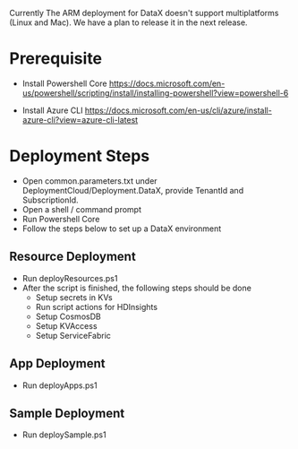 Currently The ARM deployment for DataX doesn't support multiplatforms (Linux and Mac). We have a plan to release it in the next release.

# Prerequisite
* Install Powershell Core
https://docs.microsoft.com/en-us/powershell/scripting/install/installing-powershell?view=powershell-6

* Install Azure CLI
https://docs.microsoft.com/en-us/cli/azure/install-azure-cli?view=azure-cli-latest

# Deployment Steps
* Open common.parameters.txt under DeploymentCloud/Deployment.DataX, provide TenantId and SubscriptionId.
* Open a shell / command prompt
* Run Powershell Core
* Follow the steps below to set up a DataX environment

## Resource Deployment
* Run deployResources.ps1
* After the script is finished, the following steps should be done
  * Setup secrets in KVs
  * Run script actions for HDInsights
  * Setup CosmosDB
  * Setup KVAccess
  * Setup ServiceFabric

## App Deployment
* Run deployApps.ps1

## Sample Deployment
* Run deploySample.ps1